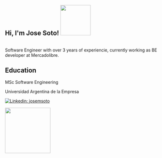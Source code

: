 <h2> Hi, I'm Jose Soto! <img src="https://media.giphy.com/media/oDLDbBgf0dkis/giphy.gif" width="100"></h2>
</br>
Software Engineer with over 3 years of experiencie, currently working as BE developer at Mercadolibre.

## Education
<p>MSc Software Engineering</p>
<p>Universidad Argentina de la Empresa</p>

[![Linkedin: josemsoto](https://img.shields.io/badge/-linkedIn-blue)](https://www.linkedin.com/in/jmiguelsoto/)

<!-- ### <img src="https://media.giphy.com/media/WUlplcMpOCEmTGBtBW/giphy.gif" width="50"> A little more about me...   -->
<img src="https://media.giphy.com/media/Z9oFSDmFcc16JXkSeS/giphy.gif" width="150">
